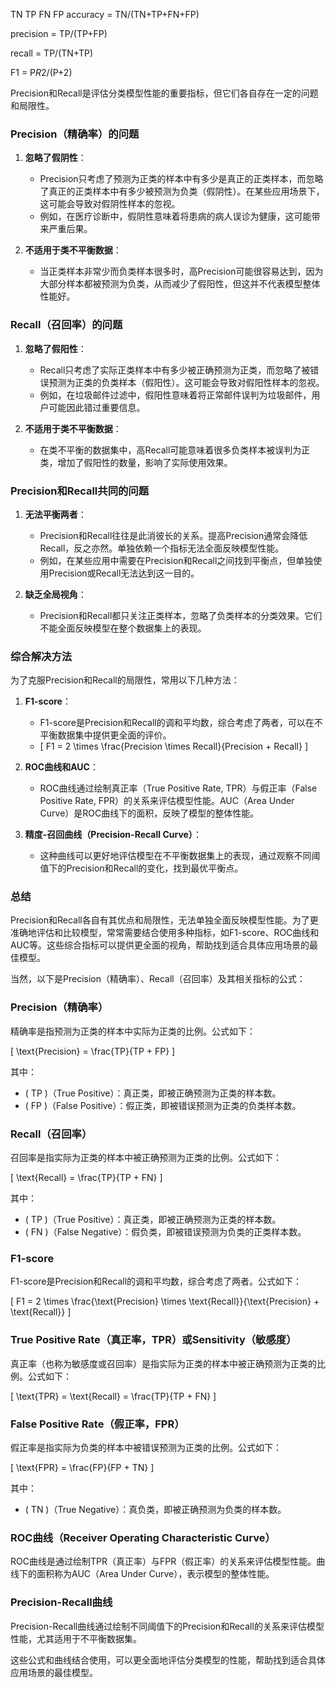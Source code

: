 TN TP FN FP
accuracy = TN/(TN+TP+FN+FP)

precision = TP/(TP+FP)

recall = TP/(TN+TP)

F1 = P*R*2/(P+2)

Precision和Recall是评估分类模型性能的重要指标，但它们各自存在一定的问题和局限性。

### Precision（精确率）的问题

1. **忽略了假阴性**：
   - Precision只考虑了预测为正类的样本中有多少是真正的正类样本，而忽略了真正的正类样本中有多少被预测为负类（假阴性）。在某些应用场景下，这可能会导致对假阴性样本的忽视。
   - 例如，在医疗诊断中，假阴性意味着将患病的病人误诊为健康，这可能带来严重后果。

2. **不适用于类不平衡数据**：
   - 当正类样本非常少而负类样本很多时，高Precision可能很容易达到，因为大部分样本都被预测为负类，从而减少了假阳性，但这并不代表模型整体性能好。

### Recall（召回率）的问题

1. **忽略了假阳性**：
   - Recall只考虑了实际正类样本中有多少被正确预测为正类，而忽略了被错误预测为正类的负类样本（假阳性）。这可能会导致对假阳性样本的忽视。
   - 例如，在垃圾邮件过滤中，假阳性意味着将正常邮件误判为垃圾邮件，用户可能因此错过重要信息。

2. **不适用于类不平衡数据**：
   - 在类不平衡的数据集中，高Recall可能意味着很多负类样本被误判为正类，增加了假阳性的数量，影响了实际使用效果。

### Precision和Recall共同的问题

1. **无法平衡两者**：
   - Precision和Recall往往是此消彼长的关系。提高Precision通常会降低Recall，反之亦然。单独依赖一个指标无法全面反映模型性能。
   - 例如，在某些应用中需要在Precision和Recall之间找到平衡点，但单独使用Precision或Recall无法达到这一目的。

2. **缺乏全局视角**：
   - Precision和Recall都只关注正类样本，忽略了负类样本的分类效果。它们不能全面反映模型在整个数据集上的表现。

### 综合解决方法

为了克服Precision和Recall的局限性，常用以下几种方法：

1. **F1-score**：
   - F1-score是Precision和Recall的调和平均数，综合考虑了两者，可以在不平衡数据集中提供更全面的评价。
   - \[
   F1 = 2 \times \frac{Precision \times Recall}{Precision + Recall}
   \]

2. **ROC曲线和AUC**：
   - ROC曲线通过绘制真正率（True Positive Rate, TPR）与假正率（False Positive Rate, FPR）的关系来评估模型性能。AUC（Area Under Curve）是ROC曲线下的面积，反映了模型的整体性能。

3. **精度-召回曲线（Precision-Recall Curve）**：
   - 这种曲线可以更好地评估模型在不平衡数据集上的表现，通过观察不同阈值下的Precision和Recall的变化，找到最优平衡点。

### 总结

Precision和Recall各自有其优点和局限性，无法单独全面反映模型性能。为了更准确地评估和比较模型，常常需要结合使用多种指标，如F1-score、ROC曲线和AUC等。这些综合指标可以提供更全面的视角，帮助找到适合具体应用场景的最佳模型。  

当然，以下是Precision（精确率）、Recall（召回率）及其相关指标的公式：

### Precision（精确率）

精确率是指预测为正类的样本中实际为正类的比例。公式如下：

\[
\text{Precision} = \frac{TP}{TP + FP}
\]

其中：
- \( TP \)（True Positive）：真正类，即被正确预测为正类的样本数。
- \( FP \)（False Positive）：假正类，即被错误预测为正类的负类样本数。

### Recall（召回率）

召回率是指实际为正类的样本中被正确预测为正类的比例。公式如下：

\[
\text{Recall} = \frac{TP}{TP + FN}
\]

其中：
- \( TP \)（True Positive）：真正类，即被正确预测为正类的样本数。
- \( FN \)（False Negative）：假负类，即被错误预测为负类的正类样本数。

### F1-score

F1-score是Precision和Recall的调和平均数，综合考虑了两者。公式如下：

\[
F1 = 2 \times \frac{\text{Precision} \times \text{Recall}}{\text{Precision} + \text{Recall}}
\]

### True Positive Rate（真正率，TPR）或Sensitivity（敏感度）

真正率（也称为敏感度或召回率）是指实际为正类的样本中被正确预测为正类的比例。公式如下：

\[
\text{TPR} = \text{Recall} = \frac{TP}{TP + FN}
\]

### False Positive Rate（假正率，FPR）

假正率是指实际为负类的样本中被错误预测为正类的比例。公式如下：

\[
\text{FPR} = \frac{FP}{FP + TN}
\]

其中：
- \( TN \)（True Negative）：真负类，即被正确预测为负类的样本数。

### ROC曲线（Receiver Operating Characteristic Curve）

ROC曲线是通过绘制TPR（真正率）与FPR（假正率）的关系来评估模型性能。曲线下的面积称为AUC（Area Under Curve），表示模型的整体性能。

### Precision-Recall曲线

Precision-Recall曲线通过绘制不同阈值下的Precision和Recall的关系来评估模型性能，尤其适用于不平衡数据集。

这些公式和曲线结合使用，可以更全面地评估分类模型的性能，帮助找到适合具体应用场景的最佳模型。
